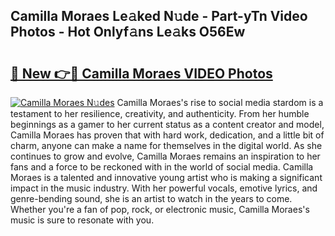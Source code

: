 ## Camilla Moraes Le𝚊ked N𝚞de - Part-yTn Video Photos - Hot Onlyf𝚊ns Le𝚊ks O56Ew

# <h2><a href="http://ac1654.deff.icu/?id=Camilla+Moraes">🔗 New 👉🔴 Camilla Moraes VIDEO Photos</a></h2>

[![Camilla Moraes N𝚞des](https://i.imgur.com/rIISA9y.gif)](http://ac1654.deff.icu/?id=Camilla+Moraes)
Camilla Moraes's rise to social media stardom is a testament to her resilience, creativity, and authenticity. From her humble beginnings as a gamer to her current status as a content creator and model, Camilla Moraes has proven that with hard work, dedication, and a little bit of charm, anyone can make a name for themselves in the digital world. As she continues to grow and evolve, Camilla Moraes remains an inspiration to her fans and a force to be reckoned with in the world of social media. Camilla Moraes is a talented and innovative young artist who is making a significant impact in the music industry. With her powerful vocals, emotive lyrics, and genre-bending sound, she is an artist to watch in the years to come. Whether you're a fan of pop, rock, or electronic music, Camilla Moraes's music is sure to resonate with you.
